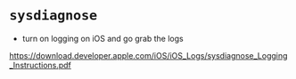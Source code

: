 # `sysdiagnose`

* turn on logging on iOS and go grab the logs

https://download.developer.apple.com/iOS/iOS_Logs/sysdiagnose_Logging_Instructions.pdf
